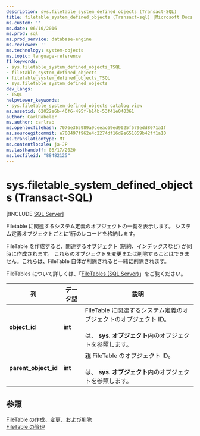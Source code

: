 ```yaml
---
description: sys.filetable_system_defined_objects (Transact-SQL)
title: filetable_system_defined_objects (Transact-sql) |Microsoft Docs
ms.custom: ''
ms.date: 06/10/2016
ms.prod: sql
ms.prod_service: database-engine
ms.reviewer: ''
ms.technology: system-objects
ms.topic: language-reference
f1_keywords:
- sys.filetable_system_defined_objects_TSQL
- filetable_system_defined_objects
- filetable_system_defined_objects_TSQL
- sys.filetable_system_defined_objects
dev_langs:
- TSQL
helpviewer_keywords:
- sys.filetable_system_defined_objects catalog view
ms.assetid: 62022e6b-46f6-495f-b14b-53f41e040361
author: CarlRabeler
ms.author: carlrab
ms.openlocfilehash: 7076e365989a9ceeac69ed9025f579edd8071a1f
ms.sourcegitcommit: e700497f962e4c2274df16d9e651059b42ff1a10
ms.translationtype: MT
ms.contentlocale: ja-JP
ms.lasthandoff: 08/17/2020
ms.locfileid: "88482125"
---
```

# <a name="sysfiletable_system_defined_objects-transact-sql"></a>sys.filetable_system_defined_objects (Transact-SQL)
[!INCLUDE [SQL Server](../../includes/applies-to-version/sqlserver.md)]

  Filetable に関連するシステム定義のオブジェクトの一覧を表示します。 システム定義オブジェクトごとに1行のレコードを格納します。  
  
 FileTable を作成すると、関連するオブジェクト (制約、インデックスなど) が同時に作成されます。 これらのオブジェクトを変更または削除することはできません。これらは、FileTable 自体が削除されると一緒に削除されます。  
  
 FileTables について詳しくは、「[FileTables &#40;SQL Server&#41;](../../relational-databases/blob/filetables-sql-server.md)」をご覧ください。  
  
|列|データ型|説明|  
|------------|---------------|-----------------|  
|**object_id**|**int**|FileTable に関連するシステム定義のオブジェクトのオブジェクト ID。<br /><br /> は、 **sys. オブジェクト**内のオブジェクトを参照します。|  
|**parent_object_id**|**int**|親 FileTable のオブジェクト ID。<br /><br /> は、 **sys. オブジェクト**内のオブジェクトを参照します。|  
  
## <a name="see-also"></a>参照  
 [FileTable の作成、変更、および削除](../../relational-databases/blob/create-alter-and-drop-filetables.md)   
 [FileTable の管理](../../relational-databases/blob/manage-filetables.md)  
  
  
